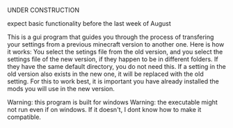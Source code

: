 UNDER CONSTRUCTION

expect basic functionality before the last week of August

This is a gui program that guides you through the process of transfering your settings from a previous minecraft version to another one. Here is how it works:
  You select the setings file from the old version, and you select the settings file of the new version, if they happen to be in different folders. 
  If they have the same default directory, you do not need this.
  If a setting in the old version also exists in the new one, it will be replaced with the old setting.
  For this to work best, it is important you have already installed the mods you will use in the new version.

  Warning: this program is built for windows
  Warning: the executable might not run even if on windows. If it doesn't, I dont know how to make it compatible.
  
